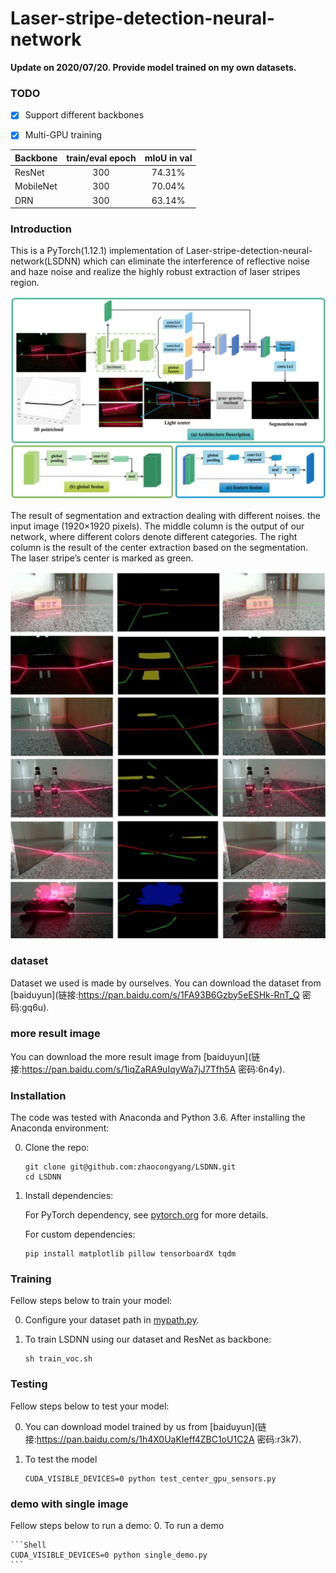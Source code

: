 # Laser-stripe-detection-neural-network

**Update on 2020/07/20. Provide model trained on my own datasets.**  

### TODO
- [x] Support different backbones
- [x] Multi-GPU training



| Backbone  | train/eval epoch  |mIoU in val |
| :-------- | :------------: |:---------: |
| ResNet    | 300            | 74.31%     | 
| MobileNet | 300            | 70.04%     | 
| DRN       | 300            | 63.14%     | 




### Introduction
This is a PyTorch(1.12.1) implementation of Laser-stripe-detection-neural-network(LSDNN) which can eliminate the interference of reflective noise and haze noise and realize the highly robust extraction of laser stripes region.

![overview](doc/overview.png)

The result of segmentation and extraction dealing with different noises. the input image (1920×1920 pixels). The middle column is the output of our network, where different colors denote different categories. The right column is the result of the center extraction based on the segmentation. The laser stripe’s center is marked as green.

![Results](doc/results.png)

### dataset
Dataset we used is made by ourselves. You can download the dataset from [baiduyun](链接:https://pan.baidu.com/s/1FA93B6Gzby5eESHk-RnT_Q  密码:gq6u).

### more result image
You can download the more result image from [baiduyun](链接:https://pan.baidu.com/s/1iqZaRA9uIqyWa7jJ7Tfh5A  密码:6n4y).


### Installation
The code was tested with Anaconda and Python 3.6. After installing the Anaconda environment:

0. Clone the repo:
    ```Shell
    git clone git@github.com:zhaocongyang/LSDNN.git
    cd LSDNN
    ```

1. Install dependencies:

    For PyTorch dependency, see [pytorch.org](https://pytorch.org/) for more details.

    For custom dependencies:
    ```Shell
    pip install matplotlib pillow tensorboardX tqdm
    ```
### Training
Fellow steps below to train your model:

0. Configure your dataset path in [mypath.py](https://github.com/zhaocongyang/LSDNN/blob/master/mypath.py).

1. To train LSDNN using our dataset and ResNet as backbone:
    ```Shell
    sh train_voc.sh
    ```
### Testing
Fellow steps below to test your model:

0. You can download model trained by us from [baiduyun](链接:https://pan.baidu.com/s/1h4X0UaKIeff4ZBC1oU1C2A  密码:r3k7).

1. To test the model

    ```Shell
    CUDA_VISIBLE_DEVICES=0 python test_center_gpu_sensors.py
    ```

### demo with single image
Fellow steps below to run a demo:
0. To run a demo 

    ```Shell
    CUDA_VISIBLE_DEVICES=0 python single_demo.py
    ```
